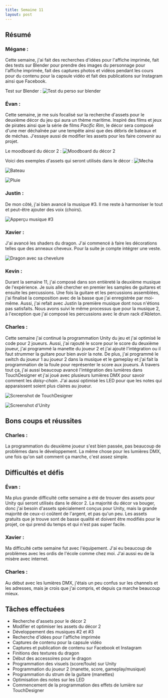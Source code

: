 ```yaml
---
title: Semaine 11
layout: post
---
```


## Résumé

### Mégane :

Cette semaine, j'ai fait des recherches d'idées pour l'affiche imprimée, fait des tests sur Blender pour prendre des images du personnage pour l'affiche imprimée, fait des captures photos et vidéos pendant les cours pour du contenu pour la capsule vidéo et fait des publications sur Instagram ainsi que Facebook.

Test sur Blender :
![Test du perso sur blender](../medias/dragon_behind.png)

### Évan :

Cette semaine, je me suis focalisé sur la recherche d'assets pour le deuxième décor du jeu qui aura un thème maritime. Inspiré des films et jeux de pirates ainsi que la série de films _Pacific Rim_, le décor sera composé d'une mer déchaînée par une tempête ainsi que des débris de bateaux et de méchas. J'essaye aussi de modifier les assets pour les faire convenir au projet.

Le moodboard du décor 2 :
![Moodboard du décor 2](../medias/moodboard.png)

Voici des exemples d'assets qui seront utilisés dans le décor :
![Mecha](../medias/mecha_asset.png)

![Bateau](../medias/bateau.png)

![Pluie](../medias/pluie.png)

### Justin :

De mon côté, j'ai bien avancé la musique #3. Il me reste à harmoniser le tout et peut-être ajouter des voix (choirs).

![Apperçu musique #3](../medias/audition_musique3.PNG)

### Xavier :

J'ai avancé les shaders du dragon. J'ai commencé à faire les décorations telles que des anneaux cheveux. Pour la suite je compte intégrer une veste.

![Dragon avec sa chevelure](../medias/DragonCheveux.JPG)

### Kevin :

Durant la semaine 11, j'ai composé dans son entièreté la deuxième musique de l'expérience. Je suis allé chercher en premier les samples de guitares et ensuite les percussions. Une fois la guitare et les percussions assemblées, j'ai finalisé la composition avec de la basse que j'ai enregistrée par moi-même. Aussi, j'ai refait avec Justin la première musique dont nous n'étions pas satisfaits. Nous avons suivi le même processus que pour la musique 2, à l'exception que j'ai composé les percussions avec le drum rack d'Ableton.

### Charles :

Cette semaine j'ai continué la programmation Unity du jeu et j'ai optimisé le code pour 2 joueurs. Aussi, j'ai rajouté le score pour le score du deuxième joueur, j'ai programmé la manette du joueur 2 et j'ai ajouté l'intégration ou il faut strummer la guitare pour bien avoir la note. De plus, j'ai programmé le switch du joueur 1 au joueur 2 dans la musique et le gameplay et j'ai fait la programmation de la foule pour représenter le score aux joueurs. À travers tout ça, j'ai aussi beaucoup avancé l'intégration des lumières dans TouchDesigner et j'ai joué avec plusieurs lumières DMX pour savoir comment les _daisy-chain_. J'ai aussi optimisé les LED pour que les notes qui apparaissent soient plus claires au joueur.

![Screenshot de TouchDesigner](../medias/charles_sem11_td.png)

![Screenshot d'Unity](../medias/charles_sem11_unity.png)

## Bons coups et réussites

### Charles :

La programmation du deuxième joueur s'est bien passée, pas beaucoup de problèmes dans le développement. La même chose pour les lumières DMX, une fois qu'on sait comment ça marche, c'est assez simple.

## Difficultés et défis

### Évan :

Ma plus grande difficulté cette semaine a été de trouver des assets pour Unity qui seront utilisés dans le décor 2. La majorité du décor va bouger, donc j'ai besoin d'assets spécialement conçus pour Unity, mais la grande majorité de ceux-ci coûtent de l'argent, et pas qu'un peu. Les assets gratuits que je trouve sont de basse qualité et doivent être modifiés pour le projet, ce qui prend du temps et qui n'est pas super facile.

### Xavier :

Ma difficulté cette semaine fut avec l'équipement. J'ai eu beaucoup de problèmes avec les ordis de l'école comme chez moi. J'ai aussi eu de la misère avec internet.

### Charles :

Au début avec les lumières DMX, j'étais un peu confus sur les channels et les adresses, mais je crois que j'ai compris, et depuis ça marche beaucoup mieux.

## Tâches effectuées

- Recherche d'assets pour le décor 2
- Modifier et optimiser les assets du décor 2
- Développement des musiques #2 et #3
- Recherche d'idées pour l'affiche imprimée
- Captures de contenu pour la capsule vidéo
- Captures et publication de contenu sur Facebook et Instagram
- Finitions des textures du dragon
- Début des accessoires pour le dragon
- Programmation des visuels (score/foule) sur Unity
- Programmation du joueur 2 (manette, score, gameplay/musique)
- Programmation du strum de la guitare (manettes)
- Optimisation des notes sur les LED
- Commencement de la programmation des effets de lumière sur TouchDesigner
